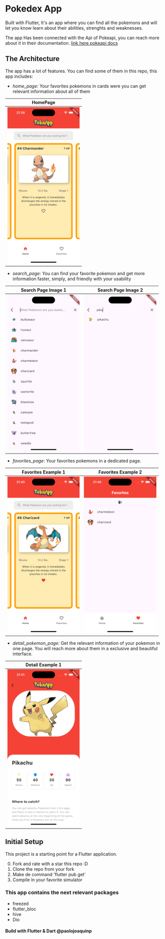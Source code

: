 # Pokedex App

Built with Flutter, It's an app where you can find all the pokemons and will let you know learn about their abilities, strenghts and weaknesses.

The app Has been connected with the Api of Pokeapi, you can reach more about it in their documentation. [link here pokeapi docs](https://pokeapi.co/)

## The Architecture

The app has a lot of features. You can find some of them in this repo, this app includes:

- *home_page*: Your favorites pokemons in cards were you can get relevant information about all of them

| HomePage |
|---|
| <img src="screenshots/screenshot-home-page.png" alt="Home page" height="500">|


- *search_page*: You can find your favorite pokemon and get more information faster, simply, and friendly with your usability

| Search Page Image 1 | Search Page Image 2 |
|---|---|
| <img src="screenshots/screenshot-search-1.png" alt="1 Search page" height="500"> | <img src="screenshots/screenshot-search-2.png" alt="2 Search page" height="500"> |

- *favorites_page*: Your favorites pokemons in a dedicated page.

| Favorites Example 1 | Favorites Example 2 |
|---|---|
| <img src="screenshots/screenshot-favorite-1.png" alt="1 Favorite page" height="500"> | <img src="screenshots/screenshot-favorite-2.png" alt="2 Favorite page" height="500"> |

- *detail_pokemon_page*: Get the relevant information of your pokemon in one page. You will reach more about them in a exclusive and beautiful interface.

| Detail Example 1 |
|---|
| <img src="screenshots/screenshot-detail.png" alt="1 Favorite page" height="500"> |

## Initial Setup 

This project is a starting point for a Flutter application.

0. Fork and rate with a star this repo :D
1. Clone the repo from your fork
2. Make de command 'flutter pub get' 
3. Compile in your favorite simulator


### This app contains the next relevant packages

- freezed
- flutter_bloc
- hive
- Dio


#### Build with Flutter & Dart @paolojoaquinp